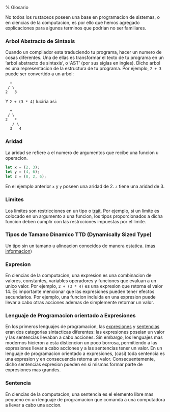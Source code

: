 % Glosario

No todos los rustaceos poseen una base en programacion de sistemas, o en ciencias de la computacion, es por ello que hemos agregado explicaciones para algunos terminos que podrian no ser familiares.

### Arbol Abstracto de Sintaxis

Cuando un compilador esta traduciendo tu programa, hacer un numero de cosas diferentes. Una de ellas es transformar el texto de tu programa en un ‘arbol abstracto de sintaxis’, o ‘AST’ (por sus siglas en ingles). Dicho arbol es una representacion de la estructura de tu programa. Por ejemplo, `2 + 3` puede ser convertido a un arbol:

```text
  +
 / \
2   3
```

Y `2 + (3 * 4)` luciria asi:

```text
  +
 / \
2   *
   / \
  3   4
```

### Aridad

La aridad se refiere a el numero de argumentos que recibe una funcion u operacion.

```rust
let x = (2, 3);
let y = (4, 6);
let z = (8, 2, 6);
```

En el ejemplo anterior `x` y `y` poseen una aridad de 2. `z` tiene una aridad de 3.

### Limites

Los limites son restricciones en un tipo o [trait][traits]. Por ejemplo, si un limite es colocado en un argumento a una funcion, los tipos proporcionados a dicha funcion deben cumplir con las restrcciones impuestas por el limite.

[traits]: traits.html

### Tipos de Tamano Dinamico TTD (Dynamically Sized Type)

Un tipo sin un tamano u alineacion conocidos de manera estatica. ([mas informacion][link])

[link]: ../nomicon/exotic-sizes.html#dynamically-sized-types-dsts

### Expresion

En ciencias de la computacion, una expresion es una combinacion de valores, constantes, variables operadores y funciones que evaluan a un unico valor. Por ejemplo, `2 + (3 * 4)` es una expresion que retorna el valor 14. Es importante mencionar que las expresiones pueden tener efectos secundarios. Por ejemplo, una funcion incluida en una expresion puede llevar a cabo otras acciones ademas de simplemente retornar un valor.

### Lenguaje de Programacion orientado a Expresiones

En los primeros lenguajes de programacion, las [expresiones][expression] y [sentencias][statement] eran dos categorias sintacticas diferentes: las expresiones poseian un valor y las sentencias llevaban a cabo acciones. Sin embargo, los lenguajes mas modernos hicieron a esta disticncion un poco borrosa, permitiendo a las expresiones llevar a cabo acciones y a las sentencias tener un valor. En un lenguaje de programacion orientado a expresiones, (casi) toda sentencia es una expresion y en consecuencia retorna un valor. Consecuentemente, dicho sentencias expresion pueden en si mismas formar parte de expresiones mas grandes.

[expression]: glossary.html#expression
[statement]: glossary.html#statement

### Sentencia

En ciencias de la computacion, una sentencia es el elemento libre mas pequeno en un lenguaje de programacion que comanda a una computadora a llevar a cabo una accion.
